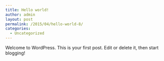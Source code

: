 ```yaml
---
title: Hello world!
author: admin
layout: post
permalink: /2015/04/hello-world-8/
categories:
  - Uncategorized
---
```

Welcome to WordPress. This is your first post. Edit or delete it, then start blogging!